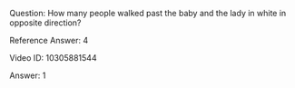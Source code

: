 Question: How many people walked past the baby and the lady in white in opposite direction?

Reference Answer: 4

Video ID: 10305881544

Answer: 1

